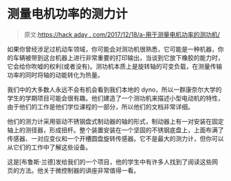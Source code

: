 # 测量电机功率的测力计

> 原文:[https://hack aday . com/2017/12/18/a-用于测量电机功率的测功机/](https://hackaday.com/2017/12/18/a-dynamometer-for-measuring-motor-power/)

如果你曾经涉足过机动车领域，你可能会对测功机很熟悉，它可能是一种机器，你的车辆被带到这台机器上进行非常重要的打印输出，当谈到它放下橡胶的能力时，它会给你吹嘘的权利(或者没有)。测功机本质上是旋转轴的可变负载，在测量传输功率的同时将轴的动能转化为热量。

我们中的大多数人永远不会有机会看到我们本地的 dyno，所以一群康奈尔大学的学生的学期项目可能会很有趣。他们建造了一个测功机来描述小型电动机的特性，由于他们的工作是他们学位课程的一部分，所以他们的文档非常详细。

他们的测力计采用驱动不锈钢盘式制动器的轴的形式，制动器上有一对安装在固定轴上的测径器，形成扭杆。整个装置安装在一个坚固的不锈钢底盘上，上面布满了传感器、一对应变仪和一个开槽圆盘旋转传感器。它不是最大的测力计，但你可以从它们的工作中了解这些设备。

这是[布鲁斯·兰德]发给我们的一个项目，他的学生中有许多人找到了阅读这些网页的方法。他关于微控制器的讲座非常值得一看。